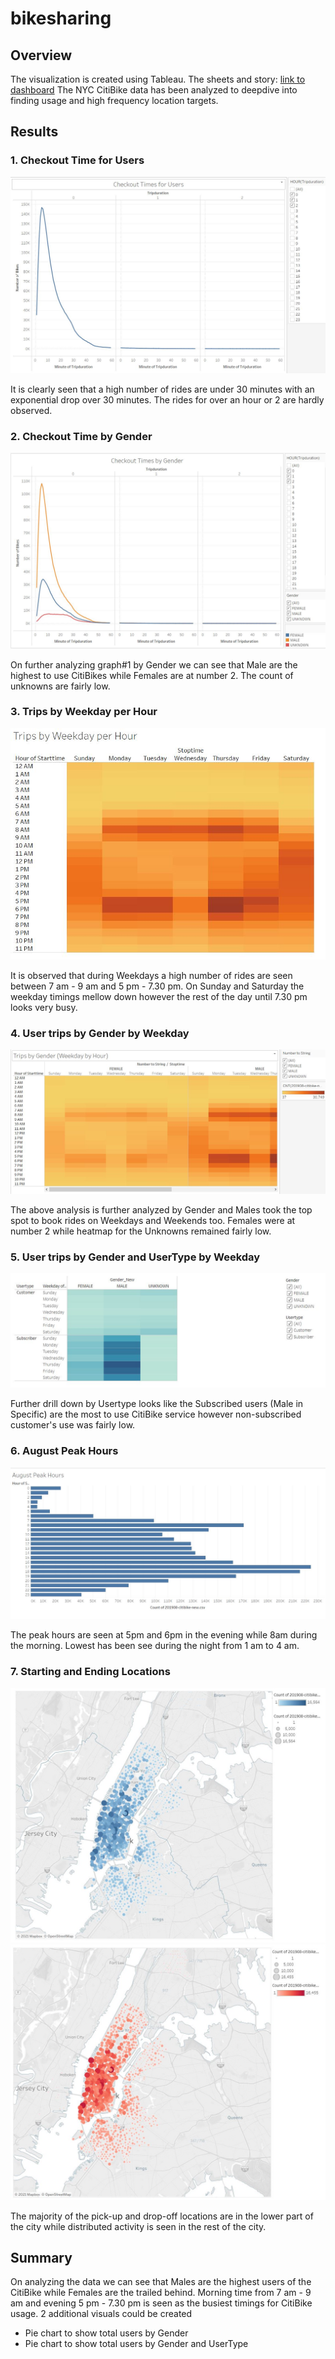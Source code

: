 # bikesharing

## Overview
The visualization is created using Tableau. The sheets and story: [link to dashboard](https://public.tableau.com/views/NYCBikeSharing_Chirayu/Story1?:language=en-US&publish=yes&:display_count=n&:origin=viz_share_link)
The NYC CitiBike data has been analyzed to deepdive into finding usage and high frequency location targets. 

## Results

### 1. Checkout Time for Users

![](https://github.com/c3crocks/bikesharing_new/blob/main/Images/Checkout%20Time%20for%20Users.JPG)

It is clearly seen that a high number of rides are under 30 minutes with an exponential drop over 30 minutes. 
The rides for over an hour or 2 are hardly observed. 

### 2. Checkout Time by Gender
![](https://github.com/c3crocks/bikesharing_new/blob/main/Images/Checkout%20Time%20by%20Gender.JPG)

On further analyzing graph#1 by Gender we can see that Male are the highest to use CitiBikes while Females are at number 2. 
The count of unknowns are fairly low. 

### 3. Trips by Weekday per Hour
![](https://github.com/c3crocks/bikesharing_new/blob/main/Images/Trips%20by%20Weekday%20per%20Hour.JPG)

It is observed that during Weekdays a high number of rides are seen between 7 am - 9 am and 5 pm - 7.30 pm. On Sunday and Saturday the weekday timings mellow down however the rest of the day until 7.30 pm looks very busy. 

### 4. User trips by Gender by Weekday
![](https://github.com/c3crocks/bikesharing_new/blob/main/Images/Trips%20by%20Gender%20(Weekday%20by%20Hour).JPG)

The above analysis is further analyzed by Gender and Males took the top spot to book rides on Weekdays and Weekends too.
Females were at number 2 while heatmap for the Unknowns remained fairly low. 

### 5. User trips by Gender and UserType by Weekday
![](https://github.com/c3crocks/bikesharing_new/blob/main/Images/User%20Trips%20by%20Gender%20by%20Weekday.JPG)

Further drill down by Usertype looks like the Subscribed users (Male in Specific) are the most to use CitiBike service however non-subscribed customer's use was fairly low. 

### 6. August Peak Hours
![](https://github.com/c3crocks/bikesharing_new/blob/main/Images/August%20Peak%20Hours.JPG)

The peak hours are seen at 5pm and 6pm in the evening while 8am during the morning. Lowest has been see during the night from 1 am to 4 am. 

### 7. Starting and Ending Locations
![](https://github.com/c3crocks/bikesharing_new/blob/main/Images/Starting%20Location.JPG)
![](https://github.com/c3crocks/bikesharing_new/blob/main/Images/Ending%20Location.JPG)

The majority of the pick-up and drop-off locations are in the lower part of the city while distributed activity is seen in the rest of the city. 


## Summary

On analyzing the data we can see that Males are the highest users of the CitiBike while Females are the trailed behind. 
Morning time from 7 am - 9 am and evening 5 pm - 7.30 pm is seen as the busiest timings for CitiBike usage. 
2 additional visuals could be created
- Pie chart to show total users by Gender
- Pie chart to show total users by Gender and UserType
